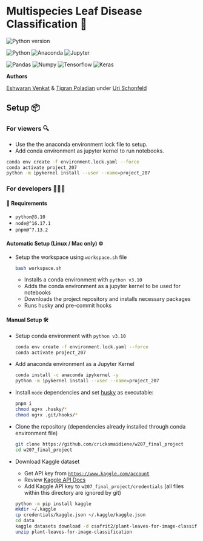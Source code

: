 # Multispecies Leaf Disease Classification 🍃
![Python version](https://img.shields.io/badge/python-v3.10-green)

![Python](https://img.shields.io/badge/Python-3776AB.svg?style=for-the-badge&logo=Python&logoColor=white)
![Anaconda](https://img.shields.io/badge/Anaconda-44A833.svg?style=for-the-badge&logo=Anaconda&logoColor=white)
![Jupyter](https://img.shields.io/badge/Jupyter-F37626.svg?style=for-the-badge&logo=Jupyter&logoColor=white)

![Pandas](https://img.shields.io/badge/pandas-%23150458.svg?style=for-the-badge&logo=pandas&logoColor=white)
![Numpy](https://img.shields.io/badge/NumPy-013243.svg?style=for-the-badge&logo=NumPy&logoColor=white)
![Tensorflow](https://img.shields.io/badge/TensorFlow-FF6F00.svg?style=for-the-badge&logo=TensorFlow&logoColor=white)
![Keras](https://img.shields.io/badge/Keras-D00000.svg?style=for-the-badge&logo=Keras&logoColor=white)

**Authors**

[Eshwaran Venkat](mailto:eshwaran@ischool.berkeley.edu) & [Tigran Poladian](mailto:tpoladian@ischool.berkeley.edu) under [Uri Schonfeld](mailto:shuri@ischool.berkeley.edu)

## Setup 📦

### For viewers 🔍

* Use the the anaconda environment lock file to setup.
* Add conda environment as jupyter kernel to run notebooks.

```bash
conda env create -f environment.lock.yaml --force
conda activate project_207
python -m ipykernel install --user --name=project_207
```

### For developers 👩🏽‍💻

#### :notebook: Requirements

- `python@3.10`
- `node@^16.17.1`
- `pnpm@^7.13.2`

#### Automatic Setup (Linux / Mac only) ⚙️

* Setup the workspace using `workspace.sh` file

    ```bash
    bash workspace.sh
    ```

    * Installs a conda environment with `python v3.10`
    * Adds the conda environment as a jupyter kernel to be used for notebooks
    * Downloads the project repository and installs necessary packages
    * Runs husky and pre-commit hooks

#### Manual Setup 🛠

* Setup conda environment with `python v3.10`
    ```bash
    conda env create -f environment.lock.yaml --force
    conda activate project_207
    ```
* Add anaconda environment as a Jupyter Kernel
    ```bash
    conda install -c anaconda ipykernel -y
    python -m ipykernel install --user --name=project_207
    ```
* Install `node` dependencies and set [husky](https://typicode.github.io/husky/#/) as executable:
    ```bash
    pnpm i
    chmod ug+x .husky/*
    chmod ug+x .git/hooks/*
    ```

* Clone the repository (dependencies already installed through conda environment file)
    ```bash
    git clone https://github.com/cricksmaidiene/w207_final_project
    cd w207_final_project
    ```

* Download Kaggle dataset
    * Get API key from [`https://www.kaggle.com/account`](https://www.kaggle.com/account)
    * Review [Kaggle API Docs](https://www.kaggle.com/docs/api)
    * Add Kaggle API key to `w207_final_project/credentials` (all files within this directory are ignored by git)

    ```bash
    python -m pip install kaggle
    mkdir ~/.kaggle
    cp credentials/kaggle.json ~/.kaggle/kaggle.json
    cd data
    kaggle datasets download -d csafrit2/plant-leaves-for-image-classification
    unzip plant-leaves-for-image-classification
    ```
